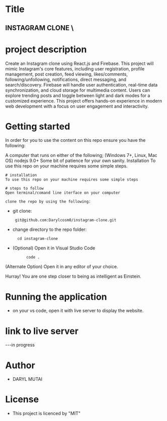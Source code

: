 # Title
## INSTAGRAM CLONE \


# project description

Create an Instagram clone using React.js and Firebase. This project will mimic Instagram's core features, including user registration, profile management, post creation, feed viewing, likes/comments, following/unfollowing, notifications, direct messaging, and search/discovery. Firebase will handle user authentication, real-time data synchronization, and cloud storage for multimedia content. Users can explore trending posts and toggle between light and dark modes for a customized experience. This project offers hands-on experience in modern web development with a focus on user engagement and interactivity.

# Getting started
In order for you to use the content on this repo ensure you have the following:

A computer that runs on either of the following; (Windows 7+, Linux, Mac OS) nodejs 9.0+ Some bit of patience for your own sanity. Installation To use this repo on your machine requires some simple steps.



    # installation
    To use this repo on your machine requires some simple steps

    # steps to follow
    Open terminal/comand line iterface on your computer

    clone the repo by using the following:

- git clone:

       git@github.com:Darylcosm0/instagram-clone.git

- change directory to the repo folder:

        cd instagram-clone

- (Optional) Open it in Visual Studio Code

            code .

(Alternate Option) Open it in any editor of your choice.

Hurray! You are one step closer to being as intelligent as Einstein.

# Running the application

- on your vs code, open it with live server to display the website.

# link to live server

---in progress




# Author
- DARYL MUTAI

# License
- This project is licenced by "MIT"


